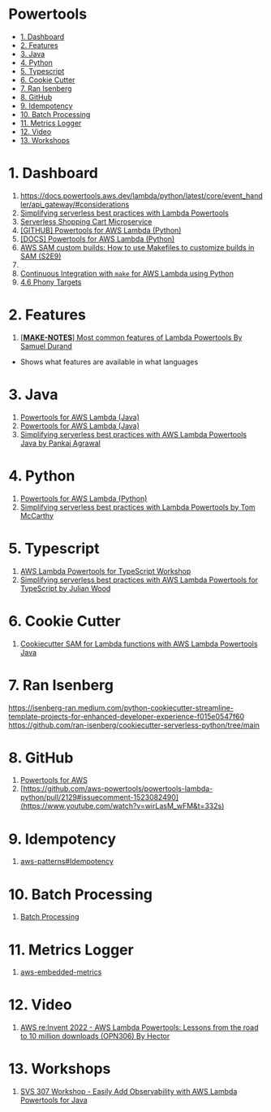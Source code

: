 <h1>Powertools</h1>
<!-- TOC -->

- [1. Dashboard](#1-dashboard)
- [2. Features](#2-features)
- [3. Java](#3-java)
- [4. Python](#4-python)
- [5. Typescript](#5-typescript)
- [6. Cookie Cutter](#6-cookie-cutter)
- [7. Ran Isenberg](#7-ran-isenberg)
- [8. GitHub](#8-github)
- [9. Idempotency](#9-idempotency)
- [10. Batch Processing](#10-batch-processing)
- [11. Metrics Logger](#11-metrics-logger)
- [12. Video](#12-video)
- [13. Workshops](#13-workshops)

<!-- /TOC -->

# 1. Dashboard

1. https://docs.powertools.aws.dev/lambda/python/latest/core/event_handler/api_gateway/#considerations
1. [Simplifying serverless best practices with Lambda Powertools](https://aws.amazon.com/blogs/opensource/simplifying-serverless-best-practices-with-lambda-powertools/)
1. [Serverless Shopping Cart Microservice](https://github.com/aws-samples/aws-serverless-shopping-cart)
1. [[GITHUB] Powertools for AWS Lambda (Python)](https://github.com/aws-powertools/powertools-lambda-python/tree/develop/examples)
1. [[DOCS] Powertools for AWS Lambda (Python)](https://docs.powertools.aws.dev/lambda/python/latest/)
1. [AWS SAM custom builds: How to use Makefiles to customize builds in SAM (S2E9)](https://www.youtube.com/watch?v=wpccutnSbAk)
1. [](https://docs.aws.amazon.com/serverless-application-model/latest/developerguide/building-custom-runtimes.html)
1. [Continuous Integration with `make` for AWS Lambda using Python](https://dev.to/leahein/continuous-integration-with-make-for-aws-lambda-using-python-3dll)
1. [4.6 Phony Targets](https://www.gnu.org/software/make/manual/html_node/Phony-Targets.html)

# 2. Features

1. [[**MAKE-NOTES**] Most common features of Lambda Powertools By Samuel Durand](https://kreuzwerker.de/en/post/lambda-powertools)
- Shows what features are available in what languages

# 3. Java

1. [Powertools for AWS Lambda (Java)](https://docs.powertools.aws.dev/lambda/java/)
1. [Powertools for AWS Lambda (Java)](https://github.com/aws-powertools/powertools-lambda-java)
1. [Simplifying serverless best practices with AWS Lambda Powertools Java by Pankaj Agrawal](https://aws.amazon.com/blogs/opensource/simplifying-serverless-best-practices-with-aws-lambda-powertools-java/)

# 4. Python

1. [Powertools for AWS Lambda (Python)](https://docs.powertools.aws.dev/lambda/python/latest/)
1. [Simplifying serverless best practices with Lambda Powertools by Tom McCarthy](https://aws.amazon.com/blogs/opensource/simplifying-serverless-best-practices-with-lambda-powertools/)

# 5. Typescript

1. [AWS Lambda Powertools for TypeScript Workshop](https://github.com/aws-samples/powertools-for-aws-lambda-workshop)
1. [Simplifying serverless best practices with AWS Lambda Powertools for TypeScript by Julian Wood](https://aws.amazon.com/blogs/compute/simplifying-serverless-best-practices-with-aws-lambda-powertools-for-typescript/)

# 6. Cookie Cutter

1. [Cookiecutter SAM for Lambda functions with AWS Lambda Powertools Java](https://github.com/aws-samples/cookiecutter-aws-sam-powertools-java)

# 7. Ran Isenberg

https://isenberg-ran.medium.com/python-cookiecutter-streamline-template-projects-for-enhanced-developer-experience-f015e0547f60
https://github.com/ran-isenberg/cookiecutter-serverless-python/tree/main

# 8. GitHub

1. [Powertools for AWS](https://github.com/aws-powertools)
1. [https://github.com/aws-powertools/powertools-lambda-python/pull/2129#issuecomment-1523082490](https://www.youtube.com/watch?v=wirLasM_wFM&t=332s)

# 9. Idempotency

1. [aws-patterns#Idempotency](../aws-patterns.md#11-idempotency)

# 10. Batch Processing

1. [Batch Processing](https://docs.powertools.aws.dev/lambda/java/utilities/batch/)

# 11. Metrics Logger

1. [aws-embedded-metrics](https://github.com/awslabs/aws-embedded-metrics-java)

# 12. Video

1. [AWS re:Invent 2022 - AWS Lambda Powertools: Lessons from the road to 10 million downloads (OPN306) By Hector](https://www.youtube.com/watch?v=dH2GP6Lydj8)

# 13. Workshops

1. [SVS 307 Workshop - Easily Add Observability with AWS Lambda Powertools for Java](https://catalog.us-east-1.prod.workshops.aws/workshops/a7011c82-e4af-4a52-80fa-fcd61f1dacd9/en-US/introduction)